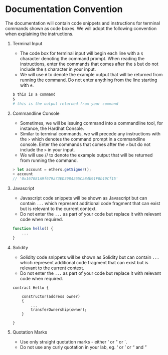 # Documentation Convention

The documentation will contain code snippets and instructions for terminal commands shown as code boxes. We will adopt the following convention when explaining the instructions.

1. Terminal Input

    - The code box for terminal input will begin each line with a `$` character denoting the command prompt. When reading the instructions, enter the commands that comes after the `$` but do not include the `$` character in your input.
    - We will use `#` to denote the example output that will be returned from running the command. Do not enter anything from the line starting with `#`.

    ```sh
    $ this is a command
    $
    # this is the output returned from your command
    ```

2. Commandline Console

    - Sometimes, we will be issuing command into a commandline tool, for instance, the Hardhat Console.
    - Similar to terminal commands, we will precede any instructions with the `>` which denotes the command prompt in a commandline console. Enter the commands that comes after the `>` but do not include the `>` in your input.
    - We will use // to denote the example output that will be returned from running the command.

    ```js
    > let account = ethers.getSigner();
    > account
    // '0x167081A9f679a73ED3984265Ca84b91F8b19Cf15'
    ```

3. Javascript

    - Javascript code snippets will be shown as Javascript but can contain `...` which represent additional code fragment that can exist but is relevant to the current context.
    - Do not enter the `...` as part of your code but replace it with relevant code when required.

    ```js
    function hello() {
        ...
    }
    ```

4. Solidity

    - Solidity code snippets will be shown as Solidity but can contain `...` which represent additional code fragment that can exist but is relevant to the current context.
    - Do not enter the `...` as part of your code but replace it with relevant code when required.

    ```sol
    contract Hello {

        constructor(address owner)
        {
            ...
            transferOwnership(owner);
        }

    }
    ```

5. Quotation Marks

    - Use only straight quotation marks - either ' or " or `.
    - Do not use any curly quotation in your lab, eg. ‘ or ’ or “ and ”
